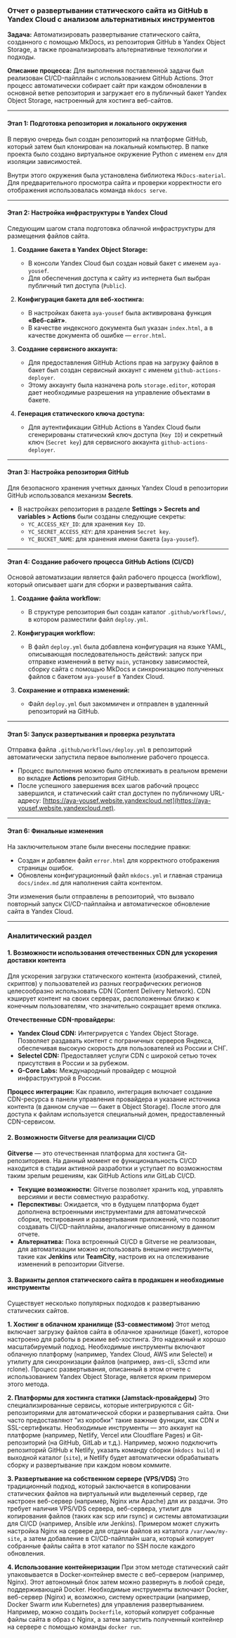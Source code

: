 ### **Отчет о развертывании статического сайта из GitHub в Yandex Cloud с анализом альтернативных инструментов**

**Задача:** Автоматизировать развертывание статического сайта, созданного с помощью MkDocs, из репозитория GitHub в Yandex Object Storage, а также проанализировать альтернативные технологии и подходы.

**Описание процесса:**
Для выполнения поставленной задачи был реализован CI/CD-пайплайн с использованием GitHub Actions. Этот процесс автоматически собирает сайт при каждом обновлении в основной ветке репозитория и загружает его в публичный бакет Yandex Object Storage, настроенный для хостинга веб-сайтов.

---

#### **Этап 1: Подготовка репозитория и локального окружения**

В первую очередь был создан репозиторий на платформе GitHub, который затем был клонирован на локальный компьютер. В папке проекта было создано виртуальное окружение Python с именем `env` для изоляции зависимостей.

Внутри этого окружения была установлена библиотека `MkDocs-material`. Для предварительного просмотра сайта и проверки корректности его отображения использовалась команда `mkdocs serve`.

---

#### **Этап 2: Настройка инфраструктуры в Yandex Cloud**

Следующим шагом стала подготовка облачной инфраструктуры для размещения файлов сайта.

1.  **Создание бакета в Yandex Object Storage:**
    *   В консоли Yandex Cloud был создан новый бакет с именем `aya-yousef`.
    *   Для обеспечения доступа к сайту из интернета был выбран публичный тип доступа (`Public`).

2.  **Конфигурация бакета для веб-хостинга:**
    *   В настройках бакета `aya-yousef` была активирована функция **«Веб-сайт»**.
    *   В качестве индексного документа был указан `index.html`, а в качестве документа об ошибке — `error.html`.

3.  **Создание сервисного аккаунта:**
    *   Для предоставления GitHub Actions прав на загрузку файлов в бакет был создан сервисный аккаунт с именем `github-actions-deployer`.
    *   Этому аккаунту была назначена роль `storage.editor`, которая дает необходимые разрешения на управление объектами в бакете.

4.  **Генерация статического ключа доступа:**
    *   Для аутентификации GitHub Actions в Yandex Cloud были сгенерированы статический ключ доступа (`Key ID`) и секретный ключ (`Secret key`) для сервисного аккаунта `github-actions-deployer`.

---

#### **Этап 3: Настройка репозитория GitHub**

Для безопасного хранения учетных данных Yandex Cloud в репозитории GitHub использовался механизм **Secrets**.

*   В настройках репозитория в разделе **Settings > Secrets and variables > Actions** были созданы следующие секреты:
    *   `YC_ACCESS_KEY_ID`: для хранения `Key ID`.
    *   `YC_SECRET_ACCESS_KEY`: для хранения `Secret key`.
    *   `YC_BUCKET_NAME`: для хранения имени бакета (`aya-yousef`).

---

#### **Этап 4: Создание рабочего процесса GitHub Actions (CI/CD)**

Основой автоматизации является файл рабочего процесса (workflow), который описывает шаги для сборки и развертывания сайта.

1.  **Создание файла workflow:**
    *   В структуре репозитория был создан каталог `.github/workflows/`, в котором разместили файл `deploy.yml`.

2.  **Конфигурация workflow:**
    *   В файл `deploy.yml` была добавлена конфигурация на языке YAML, описывающая последовательность действий: запуск при отправке изменений в ветку `main`, установку зависимостей, сборку сайта с помощью MkDocs и синхронизацию полученных файлов с бакетом `aya-yousef` в Yandex Cloud.

3.  **Сохранение и отправка изменений:**
    *   Файл `deploy.yml` был закоммичен и отправлен в удаленный репозиторий на GitHub.

---

#### **Этап 5: Запуск развертывания и проверка результата**

Отправка файла `.github/workflows/deploy.yml` в репозиторий автоматически запустила первое выполнение рабочего процесса.

*   Процесс выполнения можно было отслеживать в реальном времени во вкладке **Actions** репозитория GitHub.
*   После успешного завершения всех шагов рабочий процесс завершился, и статический сайт стал доступен по публичному URL-адресу: [https://aya-yousef.website.yandexcloud.net](https://aya-yousef.website.yandexcloud.net).

---

#### **Этап 6: Финальные изменения**

На заключительном этапе были внесены последние правки:
*   Создан и добавлен файл `error.html` для корректного отображения страницы ошибок.
*   Обновлены конфигурационный файл `mkdocs.yml` и главная страница `docs/index.md` для наполнения сайта контентом.

Эти изменения были отправлены в репозиторий, что вызвало повторный запуск CI/CD-пайплайна и автоматическое обновление сайта в Yandex Cloud.

---

### **Аналитический раздел**

#### **1. Возможности использования отечественных CDN для ускорения доставки контента**

Для ускорения загрузки статического контента (изображений, стилей, скриптов) у пользователей из разных географических регионов целесообразно использовать CDN (Content Delivery Network). CDN кэширует контент на своих серверах, расположенных близко к конечным пользователям, что значительно сокращает время отклика.

**Отечественные CDN-провайдеры:**

*   **Yandex Cloud CDN:** Интегрируется с Yandex Object Storage. Позволяет раздавать контент с пограничных серверов Яндекса, обеспечивая высокую скорость для пользователей из России и СНГ.
*   **Selectel CDN:** Предоставляет услуги CDN с широкой сетью точек присутствия в России и за рубежом.
*   **G-Core Labs:** Международный провайдер с мощной инфраструктурой в России.

**Процесс интеграции:** Как правило, интеграция включает создание CDN-ресурса в панели управления провайдера и указание источника контента (в данном случае — бакет в Object Storage). После этого для доступа к файлам используется специальный домен, предоставленный CDN-сервисом.

#### **2. Возможности Gitverse для реализации CI/CD**

**Gitverse** — это отечественная платформа для хостинга Git-репозиториев. На данный момент ее функциональность CI/CD находится в стадии активной разработки и уступает по возможностям таким зрелым решениям, как GitHub Actions или GitLab CI/CD.

*   **Текущие возможности:** Gitverse позволяет хранить код, управлять версиями и вести совместную разработку.
*   **Перспективы:** Ожидается, что в будущем платформа будет дополнена встроенными инструментами для автоматической сборки, тестирования и развертывания приложений, что позволит создавать CI/CD-пайплайны, аналогичные описанному в данном отчете.
*   **Альтернатива:** Пока встроенный CI/CD в Gitverse не реализован, для автоматизации можно использовать внешние инструменты, такие как **Jenkins** или **TeamCity**, настроив их на отслеживание изменений в репозитории Gitverse.

#### **3. Варианты деплоя статического сайта в продакшен и необходимые инструменты**

Существует несколько популярных подходов к развертыванию статических сайтов.

**1. Хостинг в облачном хранилище (S3-совместимом)**
Этот метод включает загрузку файлов сайта в облачное хранилище (бакет), которое настроено для работы в режиме веб-хостинга. Это надежный и хорошо масштабируемый подход. Необходимые инструменты включают облачную платформу (например, Yandex Cloud, AWS или Selectel) и утилиту для синхронизации файлов (например, aws-cli, s3cmd или rclone). Процесс развертывания, описанный в этом отчете с использованием Yandex Object Storage, является ярким примером этого метода.

**2. Платформы для хостинга статики (Jamstack-провайдеры)**
Это специализированные сервисы, которые интегрируются с Git-репозиториями для автоматической сборки и развертывания сайта. Они часто предоставляют "из коробки" такие важные функции, как CDN и SSL-сертификаты. Необходимые инструменты — это аккаунт на платформе (например, Netlify, Vercel или Cloudflare Pages) и Git-репозиторий (на GitHub, GitLab и т.д.). Например, можно подключить репозиторий GitHub к Netlify, указать команду сборки (`mkdocs build`) и выходной каталог (`site`), и Netlify будет автоматически обрабатывать сборку и развертывание при каждом новом коммите.

**3. Развертывание на собственном сервере (VPS/VDS)**
Это традиционный подход, который заключается в копировании статических файлов на виртуальный или выделенный сервер, где настроен веб-сервер (например, Nginx или Apache) для их раздачи. Это требует наличия VPS/VDS сервера, веб-сервера, утилит для копирования файлов (таких как scp или rsync) и системы автоматизации для CI/CD (например, Ansible или Jenkins). Примером может служить настройка Nginx на сервере для отдачи файлов из каталога `/var/www/my-site`, а затем добавление в CI/CD-пайплайн шага, который копирует собранные файлы сайта в этот каталог по SSH после каждого обновления.

**4. Использование контейнеризации**
При этом методе статический сайт упаковывается в Docker-контейнер вместе с веб-сервером (например, Nginx). Этот автономный блок затем можно развернуть в любой среде, поддерживающей Docker. Необходимые инструменты включают Docker, веб-сервер (Nginx) и, возможно, систему оркестрации (например, Docker Swarm или Kubernetes) для управления развертыванием. Например, можно создать `Dockerfile`, который копирует собранные файлы сайта в образ с Nginx, а затем запустить полученный контейнер на сервере с помощью команды `docker run`.
